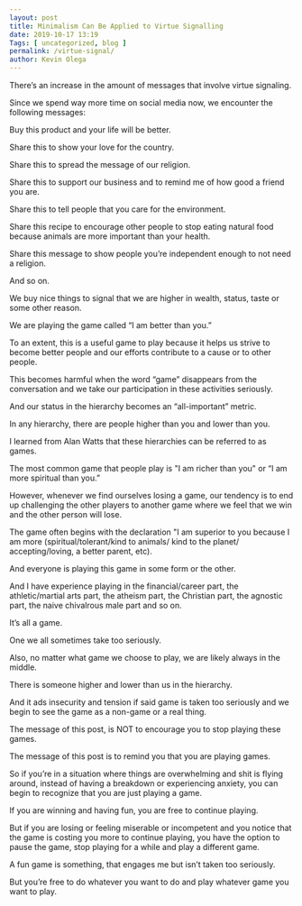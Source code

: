 ```yaml
--- 
layout: post 
title: Minimalism Can Be Applied to Virtue Signalling
date: 2019-10-17 13:19
Tags: [ uncategorized, blog ]
permalink: /virtue-signal/ 
author: Kevin Olega 
--- 
```

There’s an increase in the amount of messages that involve virtue signaling.

Since we spend way more time on social media now, we encounter the following messages:

Buy this product and your life will be better.

Share this to show your love for the country.

Share this to spread the message of our religion.

Share this to support our business and to remind me of how good a friend you are.

Share this to tell people that you care for the environment.

Share this recipe to encourage other people to stop eating natural food because animals are more important than your health.

Share this message to show people you’re independent enough to not need a religion.

And so on.

We buy nice things to signal that we are higher in wealth, status, taste or some other reason.

We are playing the game called “I am better than you.”

To an extent, this is a useful game to play because it helps us strive to become better people and our efforts contribute to a cause or to other people.

This becomes harmful when the word “game” disappears from the conversation and we take our participation in these activities seriously.

And our status in the hierarchy becomes an “all-important” metric.

In any hierarchy, there are people higher than you and lower than you.

I learned from Alan Watts that these hierarchies can be referred to as games.

The most common game that people play is "I am richer than you" or “I am more spiritual than you.”

However, whenever we find ourselves losing a game, our tendency is to end up challenging the other players to another game where we feel that we win and the other person will lose.

The game often begins with the declaration "I am superior to you because I am more (spiritual/tolerant/kind to animals/ kind to the planet/ accepting/loving, a better parent, etc).

And everyone is playing this game in some form or the other.

And I have experience playing in the financial/career part, the athletic/martial arts part, the atheism part, the Christian part, the agnostic part, the naive chivalrous male part and so on.

It’s all a game.

One we all sometimes take too seriously.

Also, no matter what game we choose to play, we are likely always in the middle.

There is someone higher and lower than us in the hierarchy.

And it ads insecurity and tension if said game is taken too seriously and we begin to see the game as a non-game or a real thing.

The message of this post, is NOT to encourage you to stop playing these games.

The message of this post is to remind you that you are playing games.

So if you’re in a situation where things are overwhelming and shit is flying around, instead of having a breakdown or experiencing anxiety, you can begin to recognize that you are just playing a game.

If you are winning and having fun, you are free to continue playing.

But if you are losing or feeling miserable or incompetent and you notice that the game is costing you more to continue playing, you have the option to pause the game, stop playing for a while and play a different game.

A fun game is something, that engages me but isn’t taken too seriously.

But you’re free to do whatever you want to do and play whatever game you want to play.